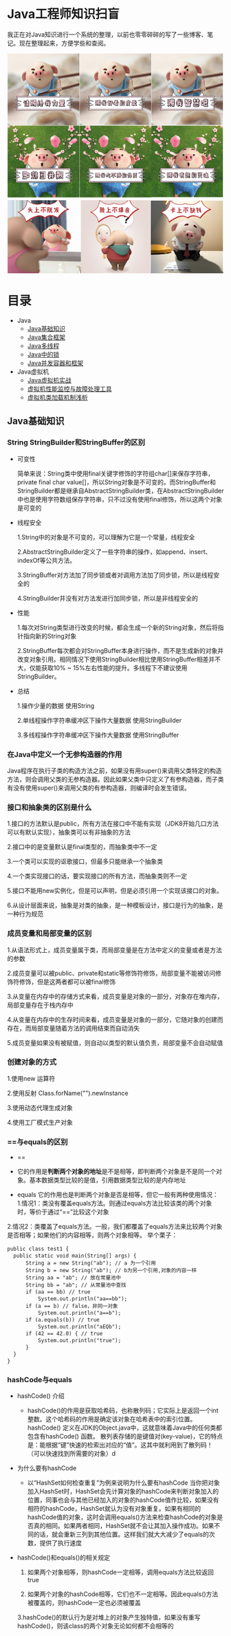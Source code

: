 # **Java工程师知识扫盲**
我正在对Java知识进行一个系统的整理，以前也零零碎碎的写了一些博客、笔记。现在整理起来，方便学些和查阅。

![猪小屁](imgs/index.png)

# 目录
+ Java
  - [Java基础知识](#java基础知识)
  - [Java集合框架](Java集合框架.md)
  - [Java多线程](Java多线程.md)
  - [Java中的锁](Java中的锁.md)
  - [Java并发容器和框架](Java并发容器和框架.md)
+ Java虚拟机
  - [Java虚拟机实战](Java虚拟机实战.md)
  - [虚拟机性能监控与故障处理工具](虚拟机性能监控工具.md)
  - [虚拟机类加载机制浅析](虚拟机类加载机制.md)
  
  
## Java基础知识 
### String StringBuilder和StringBuffer的区别
+ 可变性

  简单来说：String类中使用final关键字修饰的字符组char[]来保存字符串，private final char value[]，所以String对象是不可变的。而StringBuffer和StringBuilder都是继承自AbstractStringBuilder类，在AbstractStringBuilder中也是使用字符数组保存字符串，只不过没有使用final修饰，所以这两个对象是可变的

+ 线程安全

  1.String中的对象是不可变的，可以理解为它是一个常量，线程安全
  
  2.AbstractStringBuilder定义了一些字符串的操作，如append、insert、indexOf等公共方法。
  
  3.StringBuffer对方法加了同步锁或者对调用方法加了同步锁，所以是线程安全的
  
  4.StringBuilder并没有对方法发进行加同步锁，所以是非线程安全的
  
+ 性能

  1.每次对String类型进行改变的时候，都会生成一个新的String对象，然后将指针指向新的String对象
  
  2.StringBuffer每次都会对StringBuffer本身进行操作，而不是生成新的对象并改变对象引用。相同情况下使用StringBuilder相比使用StringBuffer相差并不大，仅能获取10% ~ 15%左右性能的提升。多线程下不建议使用StringBuilder。

+ 总结

  1.操作少量的数据 使用String
  
  2.单线程操作字符串缓冲区下操作大量数据 使用StringBuilder
  
  3.多线程操作字符串缓冲区下操作大量数据 使用StringBuffer
  
### 在Java中定义一个无参构造器的作用
  Java程序在执行子类的构造方法之前，如果没有用super()来调用父类特定的构造方法，则会调用父类的无参构造器。因此如果父类中只定义了有参构造器，而子类有没有使用super()来调用父类的有参构造器，则编译时会发生错误。

### 接口和抽象类的区别是什么
  1.接口的方法默认是public，所有方法在接口中不能有实现（JDK8开始几口方法可以有默认实现），抽象类可以有非抽象的方法
  
  2.接口中的是变量默认是final类型的，而抽象类中不一定
  
  3.一个类可以实现的讴歌接口，但最多只能继承一个抽象类
  
  4.一个类实现接口的话，要实现接口的所有方法，而抽象类则不一定
  
  5.接口不能用new实例化，但是可以声明，但是必须引用一个实现该接口的对象。
  
  6.从设计层面来说，抽象是对类的抽象，是一种模板设计，接口是行为的抽象，是一种行为规范

### 成员变量和局部变量的区别
  1.从语法形式上，成员变量属于类，而局部变量是在方法中定义的变量或者是方法的参数
  
  2.成员变量可以被public、private和static等修饰符修饰，局部变量不能被访问修饰符修饰，但是这两者都可以被final修饰
  
  3.从变量在内存中的存储方式来看，成员变量是对象的一部分，对象存在堆内存，局部变量存在于栈内存中
  
  4.从变量在内存中的生存时间来看，成员变量是对象的一部分，它随对象的创建而存在，而局部变量随着方法的调用结束而自动消失
  
  5.成员变量如果没有被赋值，则自动以类型的默认值负责，局部变量不会自动赋值
  
### 创建对象的方式
  1.使用new 运算符
  
  2.使用反射 Class.forName("").newInstance
  
  3.使用动态代理生成对象
  
  4.使用工厂模式生产对象
  
### ==与equals的区别
  + ==
  * 它的作用是**判断两个对象的地址**是不是相等，即判断两个对象是不是同一个对象。基本数据类型比较的是值，引用数据类型比较的是内存地址
  + equals
  它的作用也是判断两个对象是否是相等，但它一般有两种使用情况：
  1.情况1：类没有覆盖equals方法。则通过equals方法比较该类的两个对象时，等价于通过“==”比较这个对象
  
  2.情况2：类覆盖了equals方法。一般，我们都覆盖了equals方法来比较两个对象是否相等；如果他们的内容相等，则两个对象相等。
  举个栗子：
  ```
  public class test1 {
    public static void main(String[] args) {
        String a = new String("ab"); // a 为一个引用
        String b = new String("ab"); // b为另一个引用,对象的内容一样
        String aa = "ab"; // 放在常量池中
        String bb = "ab"; // 从常量池中查找
        if (aa == bb) // true
            System.out.println("aa==bb");
        if (a == b) // false，非同一对象
            System.out.println("a==b");
        if (a.equals(b)) // true
            System.out.println("aEQb");
        if (42 == 42.0) { // true
            System.out.println("true");
        }
    }
}
  ```
  
### hashCode与equals
+ hashCode() 介绍
  * hashCode()的作用是获取哈希码，也称散列码；它实际上是返回一个int整数。这个哈希码的作用是确定该对象在哈希表中的索引位置。hashCode() 定义在JDK的Object.java中，这就意味着Java中的任何类都包含有hashCode() 函数。
  散列表存储的是键值对(key-value)，它的特点是：能根据“键”快速的检索出对应的“值”。这其中就利用到了散列码！（可以快速找到所需要的对象）d
+ 为什么要有hashCode
  * 以“HashSet如何检查重复”为例来说明为什么要有hashCode
  当你把对象加入HashSet时，HashSet会先计算对象的hashCode来判断对象加入的位置，同事也会与其他已经加入的对象的hashCode值作比较，如果没有相符的hashCode，HashSet就认为没有对象重复。如果有相同的hashCode值的对象，这时会调用equals()方法来检查hashCode的对象是否真的相同。如果两者相同，HashSet就不会让其加入操作成功。如果不同的话，就会重新三列到其他位置。这样我们就大大减少了equals的次数，提供了执行速度
+ hashCode()和equals()的相关规定
  1. 如果两个对象相等，则hashCode一定相等，调用equals方法比较返回true
  
  2. 如果两个对象的hashCode相等，它们也不一定相等。因此equals()方法被覆盖的，则hashCode一定也必须被覆盖
  
  3.hashCode()的默认行为是对堆上的对象产生独特值，如果没有重写hashCode()，则该class的两个对象无论如何都不会相等的
  




